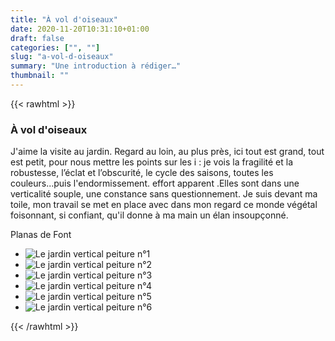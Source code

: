 ```yaml
---
title: "À vol d'oiseaux"
date: 2020-11-20T10:31:10+01:00
draft: false
categories: ["", ""]
slug: "a-vol-d-oiseaux"
summary: "Une introduction à rédiger…"
thumbnail: ""
---
```


{{< rawhtml >}}
<article class="gallery-article">
	<h3>À vol d'oiseaux</h3>
	<p>J'aime la visite au jardin. Regard au loin, au plus près, ici tout est grand, tout est petit, pour nous mettre les points sur les i : je vois la fragilité et la robustesse, l’éclat et l’obscurité, le cycle des saisons, toutes les couleurs...puis l'endormissement. effort apparent .Elles sont dans une verticalité souple, une constance sans questionnement. Je suis devant ma toile, mon travail se met en place avec dans mon regard ce monde végétal foisonnant, si confiant, qu'il donne à ma main un élan insoupçonné.</p>
	<p class="signature">Planas de Font</p>
</article>
<ul class="parent">
    <li class="child">
    	<img src="Le-Jardin-Vertical-011.jpg" alt="Le jardin vertical peiture n°1">
    </li>
    <li class="child">
    	<img src="Le-Jardin-Vertical-02.jpg" alt="Le jardin vertical peiture n°2">
    </li>
    <li class="child">
    	<img src="Le-Jardin-Vertical-03.jpg" alt="Le jardin vertical peiture n°3">
    </li>
    <li class="child">
    	<img src="Le-Jardin-Vertical-04.jpg" alt="Le jardin vertical peiture n°4">
    </li>
    <li class="child">
    	<img src="Le-Jardin-Vertical-05.jpg" alt="Le jardin vertical peiture n°5">
    </li>
    <li class="child">
    	<img src="Le-Jardin-Vertical-07.jpg" alt="Le jardin vertical peiture n°6">
    </li>
</ul>
{{< /rawhtml >}}
